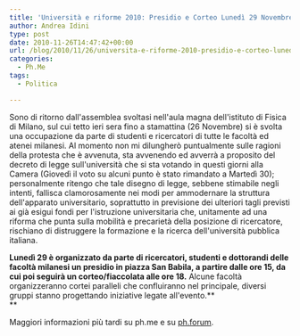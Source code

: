 ```yaml
---
title: 'Università e riforme 2010: Presidio e Corteo Lunedì 29 Novembre'
author: Andrea Idini
type: post
date: 2010-11-26T14:47:42+00:00
url: /blog/2010/11/26/universita-e-riforme-2010-presidio-e-corteo-lunedi-29-novembre/
categories:
  - Ph.Me
tags:
  - Politica

---
```

Sono di ritorno dall'assemblea svoltasi nell'aula magna dell'istituto di Fisica di Milano, sul cui tetto ieri sera fino a stamattina (26 Novembre) si è svolta una occupazione da parte di studenti e ricercatori di tutte le facoltà ed atenei milanesi. Al momento non mi dilungherò puntualmente sulle ragioni della protesta che è avvenuta, sta avvenendo ed avverrà a proposito del decreto di legge sull'università che si sta votando in questi giorni alla Camera (Giovedì il voto su alcuni punto è stato rimandato a Martedì 30); personalmente ritengo che tale disegno di legge, sebbene stimabile negli intenti, fallisca clamorosamente nei modi per ammodernare la struttura dell'apparato universitario, soprattutto in previsione dei ulteriori tagli previsti ai già esigui fondi per l'istruzione universitaria che, unitamente ad una riforma che punta sulla mobilità e precarietà della posizione di ricercatore, rischiano di distruggere la formazione e la ricerca dell'università pubblica italiana.

**Lunedì 29 è organizzato da parte di ricercatori, studenti e dottorandi delle facoltà milanesi un presidio in piazza San Babila, a partire dalle ore 15, da cui poi seguirà un corteo/fiaccolata alle ore 18.** Alcune facoltà organizzeranno cortei paralleli che confluiranno nel principale, diversi gruppi stanno progettando iniziative legate all'evento.**  
** 

Maggiori informazioni più tardi su ph.me e su [ph.forum][1].

 [1]: http://www.phme.it/forum/